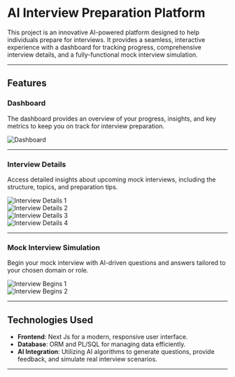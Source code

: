 # AI Interview Preparation Platform

This project is an innovative AI-powered platform designed to help individuals prepare for interviews. It provides a seamless, interactive experience with a dashboard for tracking progress, comprehensive interview details, and a fully-functional mock interview simulation.

---

## Features

### Dashboard
The dashboard provides an overview of your progress, insights, and key metrics to keep you on track for interview preparation.

![Dashboard](https://github.com/user-attachments/assets/9e4a46d8-9224-4683-891a-69396acd84ab)

---

### Interview Details
Access detailed insights about upcoming mock interviews, including the structure, topics, and preparation tips.

![Interview Details 1](https://github.com/user-attachments/assets/308f75b8-90fd-4b13-9f1a-af87048e1907)  
![Interview Details 2](https://github.com/user-attachments/assets/a1d98834-76c5-4df0-9dc4-f1d26e5d67da)  
![Interview Details 3](https://github.com/user-attachments/assets/8c1c2e45-b03e-4cc5-81f7-979fe1866417)  
![Interview Details 4](https://github.com/user-attachments/assets/535ee498-4b4b-4630-b5b5-b3e27a8cbeae)

---

### Mock Interview Simulation
Begin your mock interview with AI-driven questions and answers tailored to your chosen domain or role.

![Interview Begins 1](https://github.com/user-attachments/assets/538e9090-20ee-4c68-9904-7a20cfc12794)  
![Interview Begins 2](https://github.com/user-attachments/assets/1ba9003f-12fa-4075-91d4-b2115052b10a)

---

## Technologies Used
- **Frontend**: Next Js for a modern, responsive user interface.
- **Database**: ORM and PL/SQL for managing data efficiently.
- **AI Integration**: Utilizing AI algorithms to generate questions, provide feedback, and simulate real interview scenarios.

---

